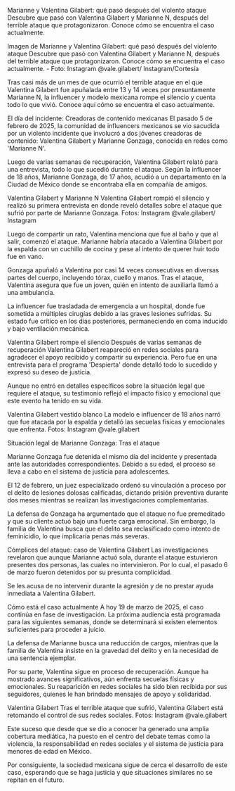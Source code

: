 Marianne y Valentina Gilabert: qué pasó después del violento ataque
Descubre que pasó con Valentina Gilabert y Marianne N, después del terrible ataque que protagonizaron. Conoce cómo se encuentra el caso actualmente.

Imagen de Marianne y Valentina Gilabert: qué pasó después del violento ataque
Descubre que pasó con Valentina Gilabert y Marianne N, después del terrible ataque que protagonizaron. Conoce cómo se encuentra el caso actualmente. - Foto: Instagram @vale.gilabert/ Instagram/Cortesía

Tras casi más de un mes de que ocurrió el terrible ataque en el que Valentina Gilabert fue apuñalada entre 13 y 14 veces por presuntamente Marianne N, la influencer y modelo mexicana rompe el silencio y cuenta todo lo que vivió. Conoce aquí cómo se encuentra el caso actualmente.

El día del incidente: Creadoras de contenido mexicanas
El pasado 5 de febrero de 2025, la comunidad de influencers mexicanos se vio sacudida por un violento incidente que involucró a dos jóvenes creadoras de contenido: Valentina Gilabert y Marianne Gonzaga, conocida en redes como 'Marianne N'.

Luego de varias semanas de recuperación, Valentina Gilabert relató para una entrevista, todo lo que sucedió durante el ataque. Según la influencer de 18 años, Marianne Gonzaga, de 17 años, acudió a un departamento en la Ciudad de México donde se encontraba ella en compañía de amigos.


Valentina Gilabert y Marianne N 
Valentina Gilabert rompió el silencio y realizó su primera entrevista en donde reveló detalles sobre el ataque que sufrió por parte de Marianne Gonzaga. Fotos: Instagram @vale.gilabert/ Instagram

Luego de compartir un rato, Valentina menciona que fue al baño y que al salir, comenzó el ataque. Marianne habría atacado a Valentina Gilabert por la espalda con un cuchillo de cocina y pese al intento de querer huir todo fue en vano.

Gonzaga apuñaló a Valentina por casi 14 veces consecutivas en diversas partes del cuerpo, incluyendo tórax, cuello y manos. Tras el ataque, Valentina asegura que fue un joven, quién en intento de auxiliarla llamó a una ambulancia.

La influencer fue trasladada de emergencia a un hospital, donde fue sometida a múltiples cirugías debido a las graves lesiones sufridas. Su estado fue crítico en los días posteriores, permaneciendo en coma inducido y bajo ventilación mecánica. 

Valentina Gilabert rompe el silencio
Después de varias semanas de recuperación Valentina Gilabert reapareció en redes sociales para agradecer el apoyo recibido y compartir su experiencia. Pero fue en una entrevista para el programa 'Despierta' donde detalló todo lo sucedido y expresó su deseo de justicia.

Aunque no entró en detalles específicos sobre la situación legal que requiere el ataque, su testimonio reflejó el impacto físico y emocional que este evento ha tenido en su vida.

Valentina Gilabert vestido blanco
La modelo e influencer de 18 años narró que fue atacada por la espalda y detalló las secuelas físicas y emocionales que enfrenta. Fotos: Instagram @vale.gilabert

Situación legal de Marianne Gonzaga: Tras el ataque

Marianne Gonzaga fue detenida el mismo día del incidente y presentada ante las autoridades correspondientes. Debido a su edad, el proceso se lleva a cabo en el sistema de justicia para adolescentes.

El 12 de febrero, un juez especializado ordenó su vinculación a proceso por el delito de lesiones dolosas calificadas, dictando prisión preventiva durante dos meses mientras se realizan las investigaciones complementarias.

La defensa de Gonzaga ha argumentado que el ataque no fue premeditado y que su cliente actuó bajo una fuerte carga emocional. Sin embargo, la familia de Valentina busca que el delito sea reclasificado como intento de feminicidio, lo que implicaría penas más severas.

Cómplices del ataque: caso de Valentina Gilabert
Las investigaciones revelaron que aunque Marianne actuó sola, durante el ataque estuvieron presentes dos personas, las cuales no intervinieron. Por lo cual, el pasado 6 de marzo fueron detenidos por su presunta complicidad.

Se les acusa de no intervenir durante la agresión y de no prestar ayuda inmediata a Valentina Gilabert.


Cómo está el caso actualmente
A hoy 19 de marzo de 2025, el caso continúa en fase de investigación. La próxima audiencia está programada para las siguientes semanas, donde se determinará si existen elementos suficientes para proceder a juicio.

La defensa de Marianne busca una reducción de cargos, mientras que la familia de Valentina insiste en la gravedad del delito y en la necesidad de una sentencia ejemplar.

Por su parte, Valentina sigue en proceso de recuperación. Aunque ha mostrado avances significativos, aún enfrenta secuelas físicas y emocionales. Su reaparición en redes sociales ha sido bien recibida por sus seguidores, quienes le han brindado mensajes de apoyo y solidaridad.

Valentina Gilabert
Tras el terrible ataque que sufrió, Valentina Gilabert está retomando el control de sus redes sociales. Fotos: Instagram @vale.gilabert

Este suceso que desde que se dio a conocer ha generado una amplia cobertura mediática, ha puesto en el centro del debate temas como la violencia, la responsabilidad en redes sociales y el sistema de justicia para menores de edad en México.

Por consiguiente, la sociedad mexicana sigue de cerca el desarrollo de este caso, esperando que se haga justicia y que situaciones similares no se repitan en el futuro.
